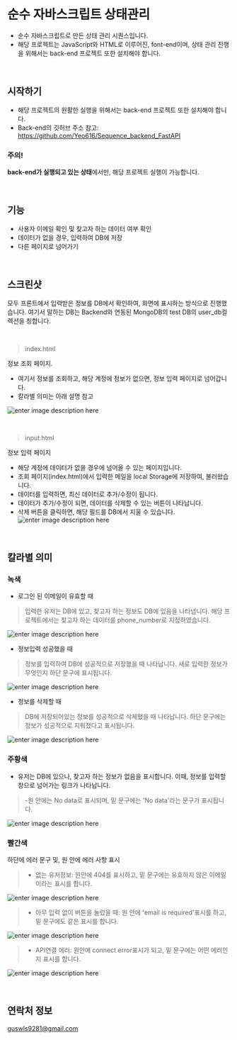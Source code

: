 
# 순수 자바스크립트 상태관리

- 순수 자바스크립트로 만든 상태 관리 시퀀스입니다.  
- 해당 프로젝트는 JavaScript와 HTML로 이루어진, font-end이며, 상태 관리 진행을 위해서는 back-end 프로젝트 또한 설치해야 합니다.

<br>

## 시작하기

- 해당 프로젝트의 원활한 실행을 위해서는 back-end 프로젝트 또한 설치해야 합니다.
- Back-end의 깃허브 주소 참고: https://github.com/Yeo616/Sequence_backend_FastAPI

### 주의!
<b>back-end가 실행되고 있는 상태</b>에서만, 해당 프로젝트 실행이 가능합니다.

<br>

## 기능
- 사용자 이메일 확인 및 찾고자 하는 데이터 여부 확인
- 데이터가 없을 경우, 입력하여 DB에 저장
- 다른 페이지로 넘어가기
<br>

## 스크린샷
모두 프론트에서 입력받은 정보를 DB에서 확인하여, 화면에 표시하는 방식으로 진행했습니다.
여기서 말하는 DB는 Backend와 연동된 MongoDB의 test DB의 user_db컬렉션을 칭합니다.

<br>

> index.html

정보 조회 페이지.
- 여기서 정보를 조회하고, 해당 계정에 정보가 없으면, 정보 입력 페이지로 넘어갑니다.
- 칼라별 의미는 아래 설명 참고

![enter image description here](https://user-images.githubusercontent.com/102447800/226276914-50c182b0-49b3-4a79-97c9-629fb2113943.gif)

<br>

> input.html

정보 입력 페이지


- 해당 계정에 데이터가 없을 경우에 넘어올 수 있는 페이지입니다.
- 조회 페이지(index.html)에서 입력한 메일을 local Storage에 저장하여, 불러왔습니다. 
- 데이터를 입력하면, 최신 데이터로 추가/수정이 됩니다. 
- 데이터가 추가/수정이 되면, 데이터를 삭제할 수 있는 버튼이 나타납니다.
- 삭제 버튼을 클릭하면, 해당 필드를 DB에서 지울 수 있습니다.
![enter image description here](https://user-images.githubusercontent.com/102447800/226516752-c9f67c3d-d6da-4622-a221-670e490d5f00.gif)

<br>

## 칼라별 의미
### 녹색
- 로그인 된 이메일이 유효할 때

>  입력한 유저는 DB에 있고, 찾고자 하는 정보도 DB에 있음을 나타냅니다. 해당 프로젝트에서는 찾고자 하는 데이터를 phone_number로 지정하였습니다.

![enter image description here](https://user-images.githubusercontent.com/102447800/226273953-3d4565f5-9939-42b0-833c-eee6a7b88f79.png)

- 정보입력 성공했을 때

> 정보를 입력하여 DB에 성공적으로 저장했을 때 나타납니다.
> 새로 입력한 정보가 무엇인지 하단 문구에 표시됩니다.
> 
![enter image description here](https://user-images.githubusercontent.com/102447800/226517191-d12efde2-07e1-4f68-a94a-e4c937473a7d.png)

- 정보를 삭제할 때

> DB에 저장되어있는 정보를 성공적으로 삭제했을 때 나타납니다. 하단 문구에는 정보가 성공적으로 지워졌다고 표시됩니다.

![enter image description here](https://user-images.githubusercontent.com/102447800/226517500-0741d9c9-ffc9-40ad-8c20-efeb8f77500a.png)

### 주황색 
- 유저는 DB에 있으나, 찾고자 하는 정보가 없음을 표시합니다. 이때, 정보를 입력할 창으로 넘어가는 링크가 나타납니다.
> -원 안에는 No data로 표시되며, 밑 문구에는 'No data'라는 문구가 표시됩니다. 

![enter image description here](https://user-images.githubusercontent.com/102447800/226274078-37459f50-1192-4298-8649-0157e0b6b356.png)

### 빨간색
하단에 에러 문구 및, 원 안에 에러 사항 표시
> - 없는 유저정보: 원안에 404를 표시하고, 밑 문구에는 유효하지 않은 이메일이라는 표시를 합니다.
> 
![enter image description here](https://user-images.githubusercontent.com/102447800/226272154-a7f5feb3-9f45-4ca3-b603-57cf7ee4be50.png)
> - 아무 입력 없이 버튼을 눌렀을 때: 원 안에 'email is required'표시를 하고, 밑 문구에도 같은 표시를 합니다.

![enter image description here](https://user-images.githubusercontent.com/102447800/226270395-2baa3ae3-4221-4c17-95e1-9253350e0709.png)
> - API연결 에러: 원안에 connect error표시가 되고, 밑 문구에는 어떤 에러인지 표시를 합니다.

![enter image description here](https://user-images.githubusercontent.com/102447800/226270293-b169df08-6e28-4cae-abe4-5ba7b1bb1726.png)


<br>

## 연락처 정보

guswls9281@gmail.com
